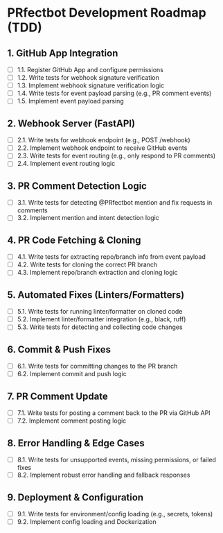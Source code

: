 # PRfectbot Development Roadmap (TDD)

## 1. GitHub App Integration

- [ ] 1.1. Register GitHub App and configure permissions
- [ ] 1.2. Write tests for webhook signature verification
- [ ] 1.3. Implement webhook signature verification logic
- [ ] 1.4. Write tests for event payload parsing (e.g., PR comment events)
- [ ] 1.5. Implement event payload parsing

## 2. Webhook Server (FastAPI)

- [ ] 2.1. Write tests for webhook endpoint (e.g., POST /webhook)
- [ ] 2.2. Implement webhook endpoint to receive GitHub events
- [ ] 2.3. Write tests for event routing (e.g., only respond to PR comments)
- [ ] 2.4. Implement event routing logic

## 3. PR Comment Detection Logic

- [ ] 3.1. Write tests for detecting @PRfectbot mention and fix requests in comments
- [ ] 3.2. Implement mention and intent detection logic

## 4. PR Code Fetching & Cloning

- [ ] 4.1. Write tests for extracting repo/branch info from event payload
- [ ] 4.2. Write tests for cloning the correct PR branch
- [ ] 4.3. Implement repo/branch extraction and cloning logic

## 5. Automated Fixes (Linters/Formatters)

- [ ] 5.1. Write tests for running linter/formatter on cloned code
- [ ] 5.2. Implement linter/formatter integration (e.g., black, ruff)
- [ ] 5.3. Write tests for detecting and collecting code changes

## 6. Commit & Push Fixes

- [ ] 6.1. Write tests for committing changes to the PR branch
- [ ] 6.2. Implement commit and push logic

## 7. PR Comment Update

- [ ] 7.1. Write tests for posting a comment back to the PR via GitHub API
- [ ] 7.2. Implement comment posting logic

## 8. Error Handling & Edge Cases

- [ ] 8.1. Write tests for unsupported events, missing permissions, or failed fixes
- [ ] 8.2. Implement robust error handling and fallback responses

## 9. Deployment & Configuration

- [ ] 9.1. Write tests for environment/config loading (e.g., secrets, tokens)
- [ ] 9.2. Implement config loading and Dockerization
